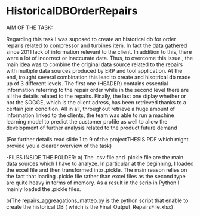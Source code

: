 # HistoricalDBOrderRepairs
AIM OF THE TASK:

Regarding this task I was suposed to create an historical db for order reparis related to compressor and turbines item.
In fact the data gathered since 2011 lack of information relevant to the client. In addition to this, there were a lot of incorrect or inaccurate data.
Thus, to  overcome this issue , the main idea was to combine the original data source related to the repairs with multiple data sources produced by ERP and tool application.
At the end, trought several combination this lead to create and hisotrical db made up of 3 different levels.
The first one (HEADER)  contains essential information referring to the repair order while in the second level there are all the details related to the repairs. 
Finally, the last one diplay whether or not  the SOGGE, which is the client adress, has been retrieved thanks to a certain join condition.
All in all, throughout retrieve a huge amount of information linked to the clients, the team was able to run a machine learning model to predict the customer profile as well to allow the development of further analysis related to the product future demand

(For further details read slide 1 to 9 of the projectTHESIS.PDF which might provide you a clearer overview of the task)


-FILES INSIDE THE FOLDER:
a) The .csv file and .pickle file are the main data sources which I have to analyze.
In particular at the beginning, I loaded  the excel file and then transformed into .pickle.
The  main reason relies on the fact that loading .pickle file  rather than excel files as the second type are quite heavy in terms of memory.
As a result in the scrip in Python I mainly loaded the .pickle files.

b)The repairs_aggreagations_matteo.py is the python script that enable to create the historical DB ( which is the Final_Output_RepairsFile.xlsx)




